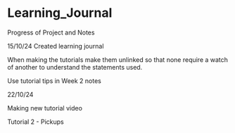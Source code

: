 # Learning_Journal
Progress of Project and Notes

15/10/24
Created learning journal 

When making the tutorials make them unlinked so that none require a watch of another to understand the statements used. 

Use tutorial tips in Week 2 notes

22/10/24

Making new tutorial video

Tutorial 2 - Pickups


